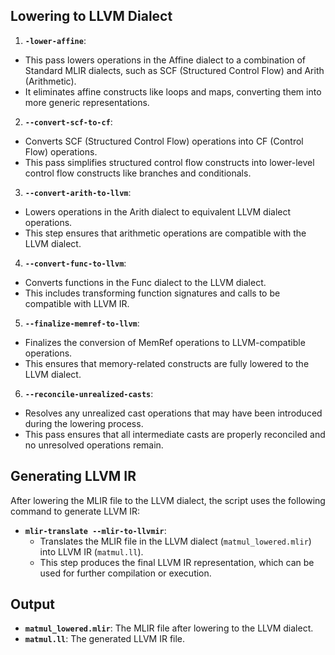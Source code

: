 ## Lowering to LLVM Dialect

1. **`-lower-affine`**:
  - This pass lowers operations in the Affine dialect to a combination of Standard MLIR dialects, such as SCF (Structured Control Flow) and Arith (Arithmetic).
  - It eliminates affine constructs like loops and maps, converting them into more generic representations.

2. **`--convert-scf-to-cf`**:
  - Converts SCF (Structured Control Flow) operations into CF (Control Flow) operations.
  - This pass simplifies structured control flow constructs into lower-level control flow constructs like branches and conditionals.

3. **`--convert-arith-to-llvm`**:
  - Lowers operations in the Arith dialect to equivalent LLVM dialect operations.
  - This step ensures that arithmetic operations are compatible with the LLVM dialect.

4. **`--convert-func-to-llvm`**:
  - Converts functions in the Func dialect to the LLVM dialect.
  - This includes transforming function signatures and calls to be compatible with LLVM IR.

5. **`--finalize-memref-to-llvm`**:
  - Finalizes the conversion of MemRef operations to LLVM-compatible operations.
  - This ensures that memory-related constructs are fully lowered to the LLVM dialect.

6. **`--reconcile-unrealized-casts`**:
  - Resolves any unrealized cast operations that may have been introduced during the lowering process.
  - This pass ensures that all intermediate casts are properly reconciled and no unresolved operations remain.

## Generating LLVM IR

After lowering the MLIR file to the LLVM dialect, the script uses the following command to generate LLVM IR:

- **`mlir-translate --mlir-to-llvmir`**:
  - Translates the MLIR file in the LLVM dialect (`matmul_lowered.mlir`) into LLVM IR (`matmul.ll`).
  - This step produces the final LLVM IR representation, which can be used for further compilation or execution.

## Output

- **`matmul_lowered.mlir`**: The MLIR file after lowering to the LLVM dialect.
- **`matmul.ll`**: The generated LLVM IR file.
